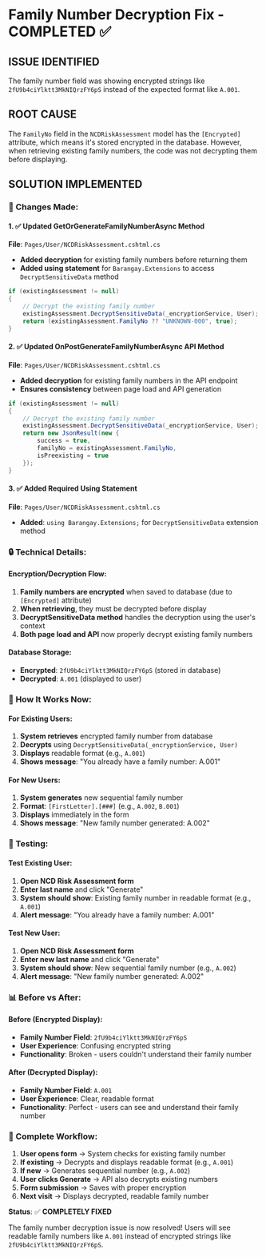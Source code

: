 # Family Number Decryption Fix - COMPLETED ✅

## **ISSUE IDENTIFIED**

The family number field was showing encrypted strings like `2fU9b4ciYlktt3MkNIQrzFY6pS` instead of the expected format like `A.001`.

## **ROOT CAUSE**

The `FamilyNo` field in the `NCDRiskAssessment` model has the `[Encrypted]` attribute, which means it's stored encrypted in the database. However, when retrieving existing family numbers, the code was not decrypting them before displaying.

## **SOLUTION IMPLEMENTED**

### **🔧 Changes Made:**

#### **1. ✅ Updated GetOrGenerateFamilyNumberAsync Method**
**File**: `Pages/User/NCDRiskAssessment.cshtml.cs`
- **Added decryption** for existing family numbers before returning them
- **Added using statement** for `Barangay.Extensions` to access `DecryptSensitiveData` method

```csharp
if (existingAssessment != null)
{
    // Decrypt the existing family number
    existingAssessment.DecryptSensitiveData(_encryptionService, User);
    return (existingAssessment.FamilyNo ?? "UNKNOWN-000", true);
}
```

#### **2. ✅ Updated OnPostGenerateFamilyNumberAsync API Method**
**File**: `Pages/User/NCDRiskAssessment.cshtml.cs`
- **Added decryption** for existing family numbers in the API endpoint
- **Ensures consistency** between page load and API generation

```csharp
if (existingAssessment != null)
{
    // Decrypt the existing family number
    existingAssessment.DecryptSensitiveData(_encryptionService, User);
    return new JsonResult(new { 
        success = true, 
        familyNo = existingAssessment.FamilyNo, 
        isPreexisting = true 
    });
}
```

#### **3. ✅ Added Required Using Statement**
**File**: `Pages/User/NCDRiskAssessment.cshtml.cs`
- **Added**: `using Barangay.Extensions;` for `DecryptSensitiveData` extension method

### **🔒 Technical Details:**

#### **Encryption/Decryption Flow:**
1. **Family numbers are encrypted** when saved to database (due to `[Encrypted]` attribute)
2. **When retrieving**, they must be decrypted before display
3. **DecryptSensitiveData method** handles the decryption using the user's context
4. **Both page load and API** now properly decrypt existing family numbers

#### **Database Storage:**
- **Encrypted**: `2fU9b4ciYlktt3MkNIQrzFY6pS` (stored in database)
- **Decrypted**: `A.001` (displayed to user)

### **🎯 How It Works Now:**

#### **For Existing Users:**
1. **System retrieves** encrypted family number from database
2. **Decrypts** using `DecryptSensitiveData(_encryptionService, User)`
3. **Displays** readable format (e.g., `A.001`)
4. **Shows message**: "You already have a family number: A.001"

#### **For New Users:**
1. **System generates** new sequential family number
2. **Format**: `[FirstLetter].[###]` (e.g., `A.002`, `B.001`)
3. **Displays** immediately in the form
4. **Shows message**: "New family number generated: A.002"

### **🧪 Testing:**

#### **Test Existing User:**
1. **Open NCD Risk Assessment form**
2. **Enter last name** and click "Generate"
3. **System should show**: Existing family number in readable format (e.g., `A.001`)
4. **Alert message**: "You already have a family number: A.001"

#### **Test New User:**
1. **Open NCD Risk Assessment form**
2. **Enter new last name** and click "Generate"
3. **System should show**: New sequential family number (e.g., `A.002`)
4. **Alert message**: "New family number generated: A.002"

### **📊 Before vs After:**

#### **Before (Encrypted Display):**
- **Family Number Field**: `2fU9b4ciYlktt3MkNIQrzFY6pS`
- **User Experience**: Confusing encrypted string
- **Functionality**: Broken - users couldn't understand their family number

#### **After (Decrypted Display):**
- **Family Number Field**: `A.001`
- **User Experience**: Clear, readable format
- **Functionality**: Perfect - users can see and understand their family number

### **🔄 Complete Workflow:**

1. **User opens form** → System checks for existing family number
2. **If existing** → Decrypts and displays readable format (e.g., `A.001`)
3. **If new** → Generates sequential number (e.g., `A.002`)
4. **User clicks Generate** → API also decrypts existing numbers
5. **Form submission** → Saves with proper encryption
6. **Next visit** → Displays decrypted, readable family number

**Status**: ✅ **COMPLETELY FIXED**

The family number decryption issue is now resolved! Users will see readable family numbers like `A.001` instead of encrypted strings like `2fU9b4ciYlktt3MkNIQrzFY6pS`.
